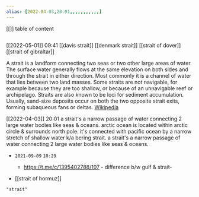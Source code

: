 ```yaml
---
alias: [2022-04-03,20:01,,,,,,,,,,,]
---
```

[[]]
table of content
```toc
```

[[2022-05-01]] 09:41
[[davis strait]]
[[denmark strait]]
[[strait of dover]]
[[strait of gibraltar]]

A strait is a landform connecting two seas or two other large areas of water. The surface water generally flows at the same elevation on both sides and through the strait in either direction. Most commonly it is a channel of water that lies between two land masses. Some straits are not navigable, for example because they are too shallow, or because of an unnavigable reef or archipelago. Straits are also known to be loci for sediment accumulation. Usually, sand-size deposits occur on both the two opposite strait exits, forming subaqueous fans or deltas.
[Wikipedia](https://en.wikipedia.org/wiki/Strait)

[[2022-04-03]] 20:01
a strait's a narrow passage of water connecting 2 large water bodies like seas & oceans.
arctic ocean is located within arctic circle & surrounds north pole. it's connected with pacific ocean by a narrow stretch of shallow water k/a bering strait.
a strait's a narrow passage of water connecting 2 large water bodies like seas & oceans.

- `2021-09-09`  `10:29`
	- https://t.me/c/1395402788/197 - difference b/w gulf & strait-

- [[strait of hormuz]]
```query
"strait"
```